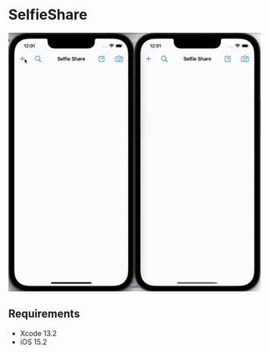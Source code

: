 # SelfieShare

<img src="Documentation/demo.gif" width="750" alt="Demo" />

## Requirements

* Xcode 13.2
* iOS 15.2
